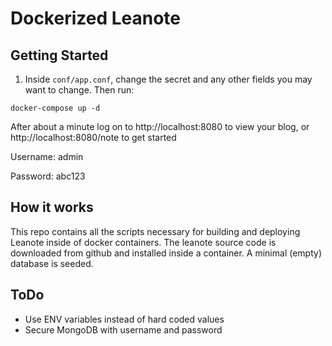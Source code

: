 # Dockerized Leanote

## Getting Started

1. Inside `conf/app.conf`, change the secret and any other fields you may want to change. Then run:

```
docker-compose up -d
```

After about a minute log on to http://localhost:8080 to view your blog, or http://localhost:8080/note to get started

Username: admin

Password: abc123

## How it works

This repo contains all the scripts necessary for building and deploying Leanote inside of docker containers. The leanote source code is downloaded from github and installed inside a container. A minimal (empty) database is seeded.

## ToDo

* Use ENV variables instead of hard coded values
* Secure MongoDB with username and password
